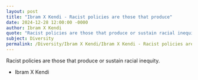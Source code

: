 ```yaml
---
layout: post
title: "Ibram X Kendi - Racist policies are those that produce"
date: 2024-12-28 12:00:00 -0000
author: Ibram X Kendi
quote: "Racist policies are those that produce or sustain racial inequity."
subject: Diversity
permalink: /Diversity/Ibram X Kendi/Ibram X Kendi - Racist policies are those that produce
---
```


Racist policies are those that produce or sustain racial inequity.

- Ibram X Kendi
